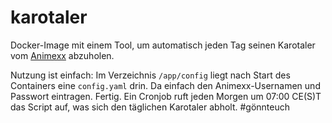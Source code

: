 karotaler
=========

Docker-Image mit einem Tool, um automatisch jeden Tag seinen Karotaler vom [Animexx](http://animexx.onlinewelten.com) abzuholen. 

Nutzung ist einfach:
Im Verzeichnis `/app/config` liegt nach Start des Containers eine `config.yaml` drin. Da einfach den Animexx-Usernamen und Passwort eintragen. Fertig. Ein Cronjob ruft jeden Morgen um 07:00 CE(S)T das Script auf, was sich den täglichen Karotaler abholt. #gönnteuch